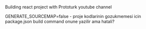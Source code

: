 Building react project with Prototurk youtube channel


GENERATE_SOURCEMAP=false - proje kodlarinin gozukmemesi icin package.json build command onune yazilir ama hatali?
